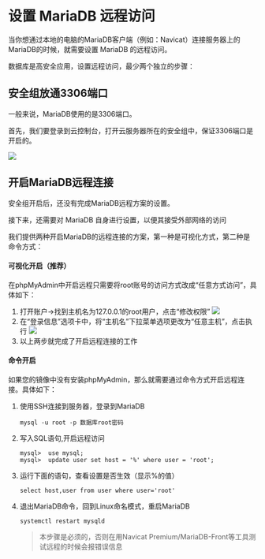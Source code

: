 # 设置 MariaDB 远程访问

当你想通过本地的电脑的MariaDB客户端（例如：Navicat）连接服务器上的MariaDB的时候，就需要设置 MariaDB 的远程访问。

数据库是高安全应用，设置远程访问，最少两个独立的步骤：

## 安全组放通3306端口

一般来说，MariaDB使用的是3306端口。

首先，我们要登录到云控制台，打开云服务器所在的安全组中，保证3306端口是开启的。

![](http://libs.websoft9.com/Websoft9/DocsPicture/zh/mysql/mysql3306-websoft9.png)


## 开启MariaDB远程连接

安全组开启后，还没有完成MariaDB远程方案的设置。  

接下来，还需要对 MariaDB 自身进行设置，以便其接受外部网络的访问

我们提供两种开启MariaDB的远程连接的方案，第一种是可视化方式，第二种是命令方式：  

#### 可视化开启（推荐）

在phpMyAdmin中开启远程只需要将root账号的访问方式改成“任意方式访问”，具体如下：

1. 打开账户->找到主机名为127.0.0.1的root用户，点击“修改权限”
   ![](http://libs.websoft9.com/Websoft9/DocsPicture/zh/mysql/mysql-openremote001-websoft9.png)
2. 在“登录信息”选项卡中，将“主机名”下拉菜单选项更改为“任意主机”，点击执行
   ![](http://libs.websoft9.com/Websoft9/DocsPicture/zh/mysql/mysql-openremote002-websoft9.png)
3. 以上两步就完成了开启远程连接的工作

#### 命令开启

如果您的镜像中没有安装phpMyAdmin，那么就需要通过命令方式开启远程连接。具体如下：

1. 使用SSH连接到服务器，登录到MariaDB
   ```
   mysql -u root -p 数据库root密码
   ```
 
2. 写入SQL语句,开启远程访问
   ```
   mysql>  use mysql;
   mysql>  update user set host = '%' where user = 'root';
   ```

3. 运行下面的语句，查看设置是否生效（显示%的值）
   ```
   select host,user from user where user='root'
   ```
4. 退出MariaDB命令，回到Linux命名模式，重启MariaDB
   ```
   systemctl restart mysqld
   ```
   > 本步骤是必须的，否则在用Navicat Premium/MariaDB-Front等工具测试远程的时候会报错误信息
